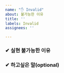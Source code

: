 ```yaml
---
name: "✋ Invalid"
about: 불가능한 이유
title: ''
labels: Invalid
assignees: ''

---
```


### ✔ 실현 불가능한 이유



    
### ✔ 하고싶은 말(optional)
